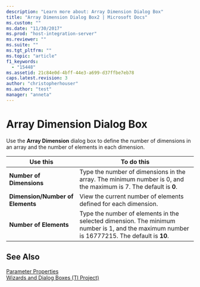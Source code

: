 ```yaml
---
description: "Learn more about: Array Dimension Dialog Box"
title: "Array Dimension Dialog Box2 | Microsoft Docs"
ms.custom: ""
ms.date: "11/30/2017"
ms.prod: "host-integration-server"
ms.reviewer: ""
ms.suite: ""
ms.tgt_pltfrm: ""
ms.topic: "article"
f1_keywords: 
  - "15448"
ms.assetid: 21c84e0d-4bff-44e3-a699-d37ffbe7eb78
caps.latest.revision: 3
author: "christopherhouser"
ms.author: "test"
manager: "anneta"
---
```

# Array Dimension Dialog Box
Use the **Array Dimension** dialog box to define the number of dimensions in an array and the number of elements in each dimension.  
  
|Use this|To do this|  
|--------------|----------------|  
|**Number of Dimensions**|Type the number of dimensions in the array. The minimum number is 0, and the maximum is 7. The default is **0**.|  
|**Dimension/Number of Elements**|View the current number of elements defined for each dimension.|  
|**Number of Elements**|Type the number of elements in the selected dimension. The minimum number is 1, and the maximum number is 16777215. The default is **10**.|  
  
## See Also  
 [Parameter Properties](../core/parameter-properties2.md)   
 [Wizards and Dialog Boxes (TI Project)](../core/wizards-and-dialog-boxes-ti-project-1.md)

